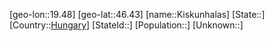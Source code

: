 ﻿---
location: [46.43,19.48]
type: City
tags:
- geo/City


SpocWebEntityId: 31469
isDeleted: false
confidential: public

---
[geo-lon::19.48]
[geo-lat::46.43]
[name::Kiskunhalas]
[State::]
[Country::[Hungary](geo/Continent/Europe/Hungary.md)]
[StateId::]
[Population::]
[Unknown::]

